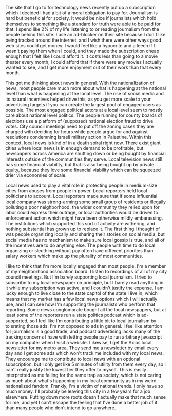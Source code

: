 The site that I go to for technology news recently put up a subscription which I decided I had a bit of a moral obligation to pay for. Journalism is hard but beneficial for society. It would be nice if journalists which hold themselves to something like a standard for truth were able to be paid for that. I spend like 2% of my life listening to or reading journalism from the people behind this site. I use an ad-blocker on their site because I don't like being tracked around the internet, and I wish there were other ways good web sites could get money. I would feel like a hypocrite and a leech if I wasn't paying them when I could, and they made the subscription cheap enough that I felt like I could afford it. It costs less than going to a movie theater every month, I could afford that if there were any movies I actually wanted to see, and I get more enjoyment out of their work than that every month.

This got me thinking about news in general. With the nationalization of news, most people care much more about what is happening at the national level than what is happening at the local level. The rise of social media and its natural incentives helped drive this, as you get more scale to your advertising targets if you can create the largest pool of engaged users as possible. The most engaged political actors at a local level seem to mostly care about national level politics. The people running for county boards of elections use a platform of (supposed) national election fraud to drive votes. City council meetings need to put off the zoning cases they are charged with deciding for hours while people argue for and against resolutions condemning Israeli military action in Palestine. Within this context, local news is kind of in a death spiral right now. There exist giant cities where local news is in enough demand to be profitable, but newspapers across America are shutting down or being bought by financial interests outside of the communities they serve. Local television news still has some financial viability, but that is also being bought up by private equity, because they love some financial viability which can be squeezed drier via economies of scale.

Local news used to play a vital role in protecting people in medium-size cities from abuses from people in power. Local reporters held local politicians to account. Local reporters made sure that if some influential local company was strong-arming some small group of residents or illegally polluting a poor neighborhood, the wider community they relied upon for labor could express their outrage, or local authorities would be driven to enforcement action which might have been otherwise mildly embarassing. The institutions which supported this sort of activity are withering, and nothing substantial has grown up to replace it. The first thing I thought of was people organizing locally and sharing their stories on social media, but social media has no mechanism to make sure local gossip is true, and all of the incentives are to do anything else. The people with time to do local organizing or sleuthing without pay often have different priorities than salary workers which make up the plurality of most communities.

I like to think that I'm more locally engaged than most people. I'm a member of my neighborhood association board. I listen to recordings of all of my city council meetings. But I'm barely supporting local journalism. I tried to subscribe to my local newspaper on principle, but I barely read anything in it while my subscription was active, and I couldn't justify the expense. I am lucky enough to live close to the state capitol of the state I live in, which means that my market has a few local news options which I will actually use, and I can see how I'm supporting the journalists who perform that reporting. Some news conglomorate bought all the local newspapers, but at least some of the reporters run a state politics podcast which is ad-supported, so I feel like I'm contributing a little bit to local journalism by tolerating those ads. I'm not opposed to ads in general. I feel like attention for journalism is a good trade, and podcast advertising lacks many of the tracking concerns I have with letting people pay to run arbitrary javascript on my computer when I visit a website. Likewise, I get the Axios local newsletter for my metro area. They send me a newsletter by email every day and I get some ads which won't track me included with my local news. They encourage me to contribute to local news with an optional subscription, but I only get like 5 minutes of utility from them every day, so I can't really justify the lowest tier they offer to myself. This is easily interpretted as me falling for the same trap as society, which is not caring as much about what's happening in my local community as in my weird nationalized fandom. Frankly, I'm a victim of national trends. I only have so much money. I'll probably be leaving this city in a few years for a job elsewhere. Putting down more roots doesn't actually make that much sense for me, and yet I can't escape the feeling that I've done a better job of it than many people who don't intend to go anywhere.
